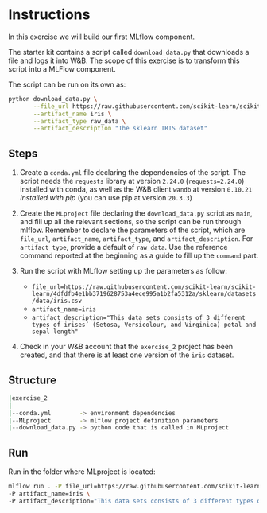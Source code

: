 # Instructions
In this exercise we will build our first MLflow component.

The starter kit contains a script called ``download_data.py`` that downloads a file and logs it
into W&B. The scope of this exercise is to transform this script into a MLFlow component.

The script can be run on its own as:

```bash
python download_data.py \
       --file_url https://raw.githubusercontent.com/scikit-learn/scikit-learn/4dfdfb4e1bb3719628753a4ece995a1b2fa5312a/sklearn/datasets/data/iris.csv \
       --artifact_name iris \
       --artifact_type raw_data \
       --artifact_description "The sklearn IRIS dataset"
```

## Steps
1. Create a ``conda.yml`` file declaring the dependencies of the script. The script needs
   the ``requests`` library at version ``2.24.0`` (``requests=2.24.0``) installed with conda, 
   as well as the W&B client ``wandb`` at version ``0.10.21`` *installed with pip* (you can use
   pip at version ``20.3.3``)
   
2. Create the ``MLproject`` file declaring the ``download_data.py`` script as ``main``, and fill
   up all the relevant sections, so the script can be run through mlflow. Remember to declare the
   parameters of the script, which are ``file_url``, ``artifact_name``, ``artifact_type``, and
   ``artifact_description``. For ``artifact_type``, provide a default of ``raw_data``. Use the 
   reference command reported at the beginning as a guide to fill up the ``command`` part.
   
3. Run the script with MLflow setting up the parameters as follow:
   * ``file_url=https://raw.githubusercontent.com/scikit-learn/scikit-learn/4dfdfb4e1bb3719628753a4ece995a1b2fa5312a/sklearn/datasets/data/iris.csv``
   * ``artifact_name=iris``
   * ``artifact_description="This data sets consists of 3 different types of irises’ (Setosa, Versicolour, and Virginica) petal and sepal length"``
   
4. Check in your W&B account that the ``exercise_2`` project has been created, and that there is at
   least one version of the ``iris`` dataset.

## Structure
```bash
|exercise_2
|
|--conda.yml		-> environment dependencies
|--MLproject		-> mlflow project definition parameters
|--download_data.py	-> python code that is called in MLproject
```

## Run 
Run in the folder where MLproject is located: 
```bash
mlflow run . -P file_url=https://raw.githubusercontent.com/scikit-learn/scikit-learn/4dfdfb4e1bb3719628753a4ece995a1b2fa5312a/sklearn/datasets/data/iris.csv \
-P artifact_name=iris \
-P artifact_description="This data sets consists of 3 different types of irises’ (Setosa, Versicolour, and Virginica) petal and sepal length"
```
